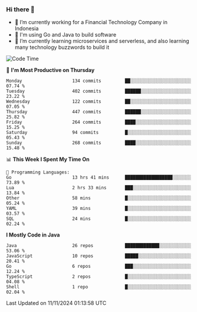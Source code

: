 ### Hi there 👋

<!--
**mazzama/mazzama** is a ✨ _special_ ✨ repository because its `README.md` (this file) appears on your GitHub profile.

Here are some ideas to get you started:

- 🔭 I’m currently working on ...
- 🌱 I’m currently learning ...
- 👯 I’m looking to collaborate on ...
- 🤔 I’m looking for help with ...
- 💬 Ask me about ...
- 📫 How to reach me: ...
- 😄 Pronouns: ...
- ⚡ Fun fact: ...
-->

- 🔭 I’m currently working for a Financial Technology Company in Indonesia
- :gun: I'm using Go and Java to build software
- 🌱 I’m currently learning microservices and serverless, and also learning many technology buzzwords to build it

<!--START_SECTION:waka-->
![Code Time](http://img.shields.io/badge/Code%20Time-3%2C636%20hrs%2031%20mins-blue)

📅 **I'm Most Productive on Thursday** 

```text
Monday                   134 commits         ██░░░░░░░░░░░░░░░░░░░░░░░   07.74 % 
Tuesday                  402 commits         ██████░░░░░░░░░░░░░░░░░░░   23.22 % 
Wednesday                122 commits         ██░░░░░░░░░░░░░░░░░░░░░░░   07.05 % 
Thursday                 447 commits         ██████░░░░░░░░░░░░░░░░░░░   25.82 % 
Friday                   264 commits         ████░░░░░░░░░░░░░░░░░░░░░   15.25 % 
Saturday                 94 commits          █░░░░░░░░░░░░░░░░░░░░░░░░   05.43 % 
Sunday                   268 commits         ████░░░░░░░░░░░░░░░░░░░░░   15.48 % 
```


📊 **This Week I Spent My Time On** 

```text
💬 Programming Languages: 
Go                       13 hrs 41 mins      ██████████████████░░░░░░░   73.89 % 
Lua                      2 hrs 33 mins       ███░░░░░░░░░░░░░░░░░░░░░░   13.84 % 
Other                    58 mins             █░░░░░░░░░░░░░░░░░░░░░░░░   05.24 % 
YAML                     39 mins             █░░░░░░░░░░░░░░░░░░░░░░░░   03.57 % 
SQL                      24 mins             █░░░░░░░░░░░░░░░░░░░░░░░░   02.24 % 
```

**I Mostly Code in Java** 

```text
Java                     26 repos            █████████████░░░░░░░░░░░░   53.06 % 
JavaScript               10 repos            █████░░░░░░░░░░░░░░░░░░░░   20.41 % 
Go                       6 repos             ███░░░░░░░░░░░░░░░░░░░░░░   12.24 % 
TypeScript               2 repos             █░░░░░░░░░░░░░░░░░░░░░░░░   04.08 % 
Shell                    1 repo              █░░░░░░░░░░░░░░░░░░░░░░░░   02.04 % 
```




 Last Updated on 11/11/2024 01:13:58 UTC
<!--END_SECTION:waka-->
